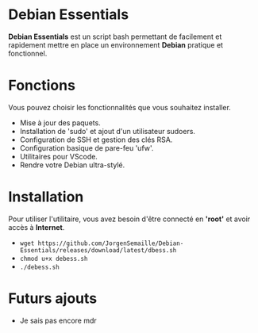 # Debian Essentials
**Debian Essentials** est un script bash permettant de facilement et rapidement mettre en place un environnement **Debian** pratique et fonctionnel.

# Fonctions
Vous pouvez choisir les fonctionnalités que vous souhaitez installer.
 - Mise à jour des paquets.
 - Installation de 'sudo' et ajout d'un utilisateur sudoers.
 - Configuration de SSH et gestion des clés RSA.
 - Configuration basique de pare-feu 'ufw'.
 - Utilitaires pour VScode.
 - Rendre votre Debian ultra-stylé.
 

# Installation
Pour utiliser l'utilitaire, vous avez besoin d'être connecté en **'root'** et avoir accès à **Internet**.
 - ```wget https://github.com/JorgenSemaille/Debian-Essentials/releases/download/latest/dbess.sh```
 - ```chmod u+x debess.sh```
 - ```./debess.sh```

# Futurs ajouts
- Je sais pas encore mdr
